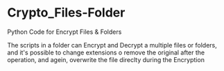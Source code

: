 # Crypto_Files-Folder
Python Code for Encrypt Files & Folders

The scripts in a folder can Encrypt and Decrypt a multiple files or folders, and it's possible to change extensions o remove the original after the operation, and agein, overwrite the file direclty during the Encryption 
